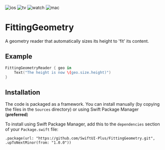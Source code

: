 ![ios](https://img.shields.io/badge/iOS-13-green)
![tv](https://img.shields.io/badge/tvOS-13-green)
![watch](https://img.shields.io/badge/watchOS-6-green)
![mac](https://img.shields.io/badge/macOS-10.15-green)

# FittingGeometry

A geometry reader that automatically sizes its height to 'fit' its content.

## Example

```swift
FittingGeometryReader { geo in
    Text("The height is now \(geo.size.height)")
}
```

## Installation

The code is packaged as a framework. You can install manually (by copying the files in the `Sources` directory) or using Swift Package Manager (__preferred__)

To install using Swift Package Manager, add this to the `dependencies` section of your `Package.swift` file:

`.package(url: "https://github.com/SwiftUI-Plus/FittingGeometry.git", .upToNextMinor(from: "1.0.0"))`

